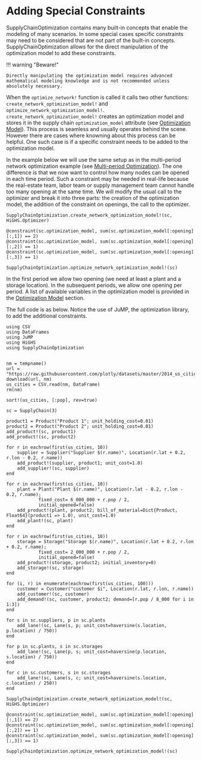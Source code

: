 # Adding Special Constraints
SupplyChainOptimization contains many built-in concepts that enable the modeling of many scenarios. In some special cases specific constraints may need to be considered that are not part of the built-in concepts. SupplyChainOptimization allows for the direct manipulation of the optimization model to add these constraints.

!!! warning "Beware!"

    Directly manipulating the optimization model requires advanced mathematical modeling knowledge and is not recommended unless absolutely necessary.

When the `optimize_network!` function is called it calls two other functions: `create_network_optimization_model!` and `optimize_network_optimization_model!`.
`create_network_optimization_model!` creates an optimization model and stores it in the supply chain `optimization_model` attribute (see [Optimization Model](@ref)). This process is seamless and usually operates behind the scene. However there are cases where knowning about this process can be helpful. One such case is if a specific constraint needs to be added to the optimization model. 

In the example below we will use the same setup as in the multi-period network optimization example (see [Multi-period Optimization](@ref)).
The one difference is that we now want to control how many nodes can be opened in each time period. Such a constraint may be needed in real-life because the real-estate team, labor team or supply management team cannot handle too many opening at the same time. We will modify the usual call to the optimizer and break it into three parts: the creation of the optimization model, the addition of the constraint on openings, the call to the optimizer.

```
SupplyChainOptimization.create_network_optimization_model!(sc, HiGHS.Optimizer)

@constraint(sc.optimization_model, sum(sc.optimization_model[:opening][:,1]) == 2)
@constraint(sc.optimization_model, sum(sc.optimization_model[:opening][:,2]) == 1)
@constraint(sc.optimization_model, sum(sc.optimization_model[:opening][:,3]) == 1)

SupplyChainOptimization.optimize_network_optimization_model!(sc)
```

In the first period we allow two opening (we need at least a plant and a storage location). In the subsequent periods, we allow one opening per period. A list of available variables in the optimization model is provided in the [Optimization Model](@ref) section.

The full code is as below. Notice the use of JuMP, the optimization library, to add the additional constraints.

```@example
using CSV
using DataFrames
using JuMP
using HiGHS
using SupplyChainOptimization


nm = tempname()
url = "https://raw.githubusercontent.com/plotly/datasets/master/2014_us_cities.csv"
download(url, nm)
us_cities = CSV.read(nm, DataFrame)
rm(nm)

sort!(us_cities, [:pop], rev=true)

sc = SupplyChain(3)

product1 = Product("Product 1"; unit_holding_cost=0.01)
product2 = Product("Product 2"; unit_holding_cost=0.01)
add_product!(sc, product1)
add_product!(sc, product2)

for r in eachrow(first(us_cities, 10))
    supplier = Supplier("Supplier $(r.name)", Location(r.lat + 0.2, r.lon - 0.2, r.name))
    add_product!(supplier, product1; unit_cost=1.0)
    add_supplier!(sc, supplier)
end

for r in eachrow(first(us_cities, 10))
    plant = Plant("Plant $(r.name)", Location(r.lat - 0.2, r.lon - 0.2, r.name); 
            fixed_cost= 6_000_000 + r.pop / 2, 
            initial_opened=false)
    add_product!(plant, product2; bill_of_material=Dict{Product, Float64}(product1 => 1.0), unit_cost=1.0)
    add_plant!(sc, plant)
end

for r in eachrow(first(us_cities, 10))
    storage = Storage("Storage $(r.name)", Location(r.lat + 0.2, r.lon + 0.2, r.name); 
            fixed_cost= 2_000_000 + r.pop / 2, 
            initial_opened=false)
    add_product!(storage, product2; initial_inventory=0)
    add_storage!(sc, storage)
end

for (i, r) in enumerate(eachrow(first(us_cities, 100)))
    customer = Customer("customer $i", Location(r.lat, r.lon, r.name))
    add_customer!(sc, customer)
    add_demand!(sc, customer, product2; demand=[r.pop / 8_000 for i in 1:3])
end

for s in sc.suppliers, p in sc.plants
    add_lane!(sc, Lane(s, p; unit_cost=haversine(s.location, p.location) / 750))
end

for p in sc.plants, s in sc.storages
    add_lane!(sc, Lane(p, s; unit_cost=haversine(p.location, s.location) / 750))
end

for c in sc.customers, s in sc.storages
    add_lane!(sc, Lane(s, c; unit_cost=haversine(s.location, c.location) / 250))
end

SupplyChainOptimization.create_network_optimization_model!(sc, HiGHS.Optimizer)

@constraint(sc.optimization_model, sum(sc.optimization_model[:opening][:,1]) == 2)
@constraint(sc.optimization_model, sum(sc.optimization_model[:opening][:,2]) == 1)
@constraint(sc.optimization_model, sum(sc.optimization_model[:opening][:,3]) == 1)

SupplyChainOptimization.optimize_network_optimization_model!(sc)

```